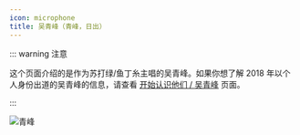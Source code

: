 ```yaml
---
icon: microphone
title: 吴青峰（青峰，日出）
---
```


::: warning 注意

这个页面介绍的是作为苏打绿/鱼丁糸主唱的吴青峰。如果你想了解 2018 年以个人身份出道的吴青峰的信息，请查看 [<FontIcon icon="start" /> 开始认识他们 / <FontIcon icon="microphone" /> 吴青峰](/start/wuqingfeng) 页面。

:::

![青峰](https://cdn.jsdelivr.net/gh/kaluojushi/sodaguide@picbed/members/sodagreen/qingfeng.jpg)
